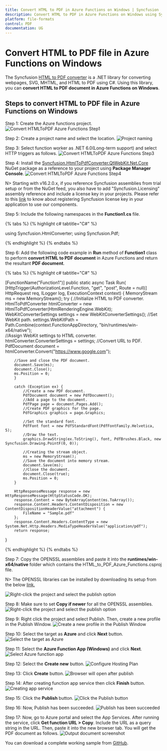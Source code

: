 ```yaml
---
title: Convert HTML to PDF in Azure Functions on Windows | Syncfusion
description: Convert HTML to PDF in Azure Functions on Windows using Syncfusion .NET Core HTML to PDF converter library.
platform: file-formats
control: PDF
documentation: UG
---
```


# Convert HTML to PDF file in Azure Functions on Windows

The Syncfusion [HTML to PDF converter](https://www.syncfusion.com/document-processing/pdf-framework/net/html-to-pdf) is a .NET library for converting webpages, SVG, MHTML, and HTML to PDF using C#. Using this library, you can **convert HTML to PDF document in Azure Functions on Windows**.

## Steps to convert HTML to PDF file in Azure Functions on Windows

Step 1: Create the Azure functions project.
![Convert HTMLToPDF Azure Functions Step1](Azure_images/Azure_function/AzureFunctions1.png)

Step 2: Create a project name and select the location.
![Project naming](Azure_images/Azure_function/AzureFunctions2.png)

Step 3: Select function worker as .NET 6.0(Long-term support) and select HTTP triggers as follows. 
![Convert HTMLToPDF Azure Functions Step3](Azure_images/Azure_function/AzureFunctions3.png)

Step 4: Install the [Syncfusion.HtmlToPdfConverter.QtWebKit.Net.Core](https://www.nuget.org/packages/Syncfusion.HtmlToPdfConverter.QtWebKit.Net.Core/) NuGet package as a reference to your project using **Package Manager Console**.
![Convert HTMLToPDF Azure Functions Step4](Azure_images/Azure_function/AzureFunctions4.png) 

N> Starting with v16.2.0.x, if you reference Syncfusion assemblies from trial setup or from the NuGet feed, you also have to add "Syncfusion.Licensing" assembly reference and include a license key in your projects. Please refer to this [link](https://help.syncfusion.com/common/essential-studio/licensing/overview) to know about registering Syncfusion license key in your application to use our components.

Step 5: Include the following namespaces in the **Function1.cs** file.

{% tabs %}
{% highlight c# tabtitle="C#" %}

using Syncfusion.HtmlConverter;
using Syncfusion.Pdf;

{% endhighlight %}
{% endtabs %}

Step 6: Add the following code example in **Run** method of **Function1** class to perform **convert HTML to PDF document** in Azure Functions and return the resultant **PDF document**.

{% tabs %}
{% highlight c# tabtitle="C#" %}

[FunctionName("Function1")]
public static async Task<HttpResponseMessage> Run(
    [HttpTrigger(AuthorizationLevel.Function, "get", "post", Route = null)] HttpRequest req,
    ILogger log, ExecutionContext context)
{
    MemoryStream ms = new MemoryStream();
    try {
        //Initialize HTML to PDF converter.
        HtmlToPdfConverter htmlConverter = new HtmlToPdfConverter(HtmlRenderingEngine.WebKit);
        WebKitConverterSettings settings = new WebKitConverterSettings();
        //Set WebKit path.
        settings.WebKitPath = Path.Combine(context.FunctionAppDirectory, "bin/runtimes/win-x64/native");            
        //Assign WebKit settings to HTML converter.
        htmlConverter.ConverterSettings = settings;
        //Convert URL to PDF.
        PdfDocument document = htmlConverter.Convert("https://www.google.com");

        //Save and close the PDF document.  
        document.Save(ms);
        document.Close();
        ms.Position = 0;
        }

        catch (Exception ex) {
            //Create a new PDF document.
            PdfDocument document = new PdfDocument();
            //Add a page to the document.
            PdfPage page = document.Pages.Add();
            //Create PDF graphics for the page.
            PdfGraphics graphics = page.Graphics;

            //Set the standard font.
            PdfFont font = new PdfStandardFont(PdfFontFamily.Helvetica, 5);
            //Draw the text.
            graphics.DrawString(ex.ToString(), font, PdfBrushes.Black, new Syncfusion.Drawing.PointF(0, 0));

            //Creating the stream object.
            ms = new MemoryStream();
            //Save the document into memory stream.
            document.Save(ms);
            //Close the document.
            document.Close(true);
            ms.Position = 0;
        }

        HttpResponseMessage response = new HttpResponseMessage(HttpStatusCode.OK);
        response.Content = new ByteArrayContent(ms.ToArray());
        response.Content.Headers.ContentDisposition = new ContentDispositionHeaderValue("attachment") {
            FileName = "Sample.pdf"
        };
        response.Content.Headers.ContentType = new System.Net.Http.Headers.MediaTypeHeaderValue("application/pdf");
        return response;
}

{% endhighlight %}
{% endtabs %}

Step 7: Copy the OPENSSL assemblies and paste it into the **runtimes/win-x64/native** folder which contains the HTML_to_PDF_Azure_Functions.csproj file.

N> The OPENSSL libraries can be installed by downloading its setup from the below [link.](https://www.syncfusion.com/downloads/support/directtrac/general/ze/OPENSSL-798051511)

![Right-click the project and select the publish option](Azure_images/Azure_function/runtimes.png)

Step 8: Make sure to set **Copy if newer** for all the OPENSSL assemblies.
![Right-click the project and select the publish option](Azure_images/Azure_function/copy_if_newer.png)

Step 9: Right click the project and select Publish. Then, create a new profile in the Publish Window.
![Create a new profile in the Publish Window](Azure_images/Azure_function/Click_publish.png)

Step 10: Select the target as **Azure** and click **Next** button.
![Select the target as Azure](Azure_images/Azure_function/Set_Azure_target.png)

Step 11: Select the **Azure Function App (Windows)** and click **Next**. 
![Select Azure function app](Azure_images/Azure_function/Select_function_app.png)

Step 12: Select the **Create new** button.
![Configure Hosting Plan](Azure_images/Azure_function/Select_create_new_button.png)

Step 13: Click **Create** button. 
![Browser will open after publish](Azure_images/Azure_function/WebView.png)

Step 14: After creating function app service then click **Finish** button. 
![Creating app service](Azure_images/Azure_function/Creating_app_function.png)

Step 15: Click the **Publish** button.
![Click the Publish button](Azure_images/Azure_function/Publish_app_function.png)

Step 16: Now, Publish has been succeeded.
![Publish has been succeeded](Azure_images/Azure_function/Publish_link(function).png)

Step 17: Now, go to Azure portal and select the App Services. After running the service, click **Get function URL > Copy**. Include the URL as a query string in the URL. Then, paste it into the new browser tab. You will get the PDF document as follows. 
![Output document screenshot](Azure_images/Azure_function/Output_screenshot.png)

You can download a complete working sample from [GitHub](https://github.com/SyncfusionExamples/html-to-pdf-csharp-examples/tree/master/Azure/HTML-to-PDF-Azure-Functions(Windows)).